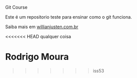 Git Course

Este é um repositorio teste para ensinar como o git funciona.

Saiba mais em [willianjusten.com.br](http://willianjusten.com.br)

<<<<<<< HEAD
qualquer coisa

Rodrigo Moura
=======
>>>>>>> iss53
